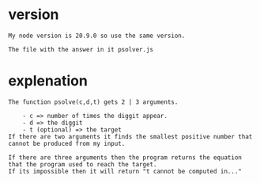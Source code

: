 # version

    My node version is 20.9.0 so use the same version.

    The file with the answer in it psolver.js


# explenation

    The function psolve(c,d,t) gets 2 | 3 arguments.
    
        - c => number of times the diggit appear.
        - d => the diggit
        - t (optional) => the target
    If there are two arguments it finds the smallest positive number that cannot be produced from my input.

    If there are three arguments then the program returns the equation that the program used to reach the target.
    If its impossible then it will return "t cannot be computed in..."
